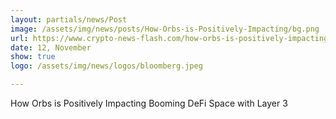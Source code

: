 ```yaml
---
layout: partials/news/Post
image: /assets/img/news/posts/How-Orbs-is-Positively-Impacting/bg.png
url: https://www.crypto-news-flash.com/how-orbs-is-positively-impacting-booming-defi-space-with-layer-3/
date: 12, November
show: true
logo: /assets/img/news/logos/bloomberg.jpeg

---
```



How Orbs is Positively Impacting Booming DeFi Space with Layer 3
